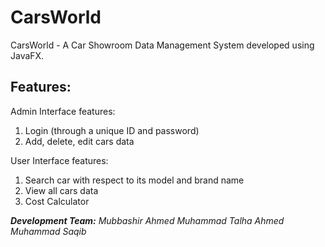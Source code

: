 # CarsWorld
CarsWorld - A Car Showroom Data Management System developed using JavaFX.

## Features:
Admin Interface features:
1. Login (through a unique ID and password)
2. Add, delete, edit cars data

User Interface features:
1. Search car with respect to its model and brand name
2. View all cars data
3. Cost Calculator

***Development Team:**
Mubbashir Ahmed
Muhammad Talha Ahmed
Muhammad Saqib*
